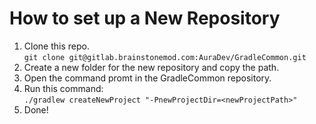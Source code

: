 # How to set up a New Repository

1. Clone this repo.  
   ```git clone git@gitlab.brainstonemod.com:AuraDev/GradleCommon.git```
2. Create a new folder for the new repository and copy the path.
3. Open the command promt in the GradleCommon repository.
4. Run this command:  
   ```./gradlew createNewProject "-PnewProjectDir=<newProjectPath>"```
5. Done!
